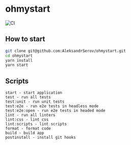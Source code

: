 # ohmystart

![CI](https://github.com/AleksandrSerov/gserov.ru/actions/workflows/ci.yml/badge.svg)

## How to start
```bash
git clone git@github.com:AleksandrSerov/ohmystart.git
cd ohmystart
yarn install
yarn start
```
## Scripts
```
start - start application
test - run all tests
test:unit - run unit tests
test:e2e - run e2e tests in headless mode
test:e2e:open - run e2e tests in headed mode
lint - run all linters
lint:css - lint css
lint:scripts - lint scripts
format - format code
build - build app
postinstall - install git hooks
```
